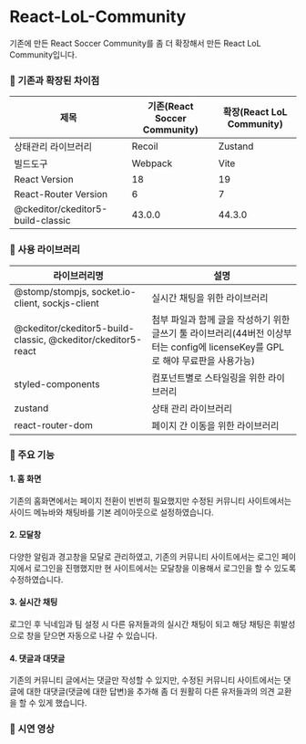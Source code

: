 # React-LoL-Community

기존에 만든 React Soccer Community를 좀 더 확장해서 만든 React LoL Community입니다.

### 📍 기존과 확장된 차이점
|제목|기존(React Soccer Community)|확장(React LoL Community)|
|------|---|---|
|상태관리 라이브러리|Recoil|Zustand|
|빌드도구|Webpack|Vite|
|React Version|18|19|
|React-Router Version|6|7|
|@ckeditor/ckeditor5-build-classic|43.0.0|44.3.0|


### 📍 사용 라이브러리
|라이브러리명|설명|
|------|---|
|@stomp/stompjs, socket.io-client, sockjs-client|실시간 채팅을 위한 라이브러리|
|@ckeditor/ckeditor5-build-classic, @ckeditor/ckeditor5-react|첨부 파일과 함께 글을 작성하기 위한 글쓰기 툴 라이브러리(44버전 이상부터는 config에 licenseKey를 GPL로 해야 무료판을 사용가능)|
|styled-components|컴포넌트별로 스타일링을 위한 라이브러리|
|zustand|상태 관리 라이브러리|
|react-router-dom|페이지 간 이동을 위한 라이브러리|


### 📍 주요 기능
#### 1. 홈 화면
기존의 홈화면에서는 페이지 전환이 빈번히 필요했지만 수정된 커뮤니티 사이트에서는 사이드 메뉴바와 채팅바를 기본 레이아웃으로 설정하였습니다.
#### 2. 모달창
다양한 알림과 경고창을 모달로 관리하였고, 기존의 커뮤니티 사이트에서는 로그인 페이지에서 로그인을 진행했지만 현 사이트에서는 모달창을 이용해서 로그인을 할 수 있도록 수정하였습니다.
#### 3. 실시간 채팅
로그인 후 닉네임과 팀 설정 시 다른 유저들과의 실시간 채팅이 되고 해당 채팅은 휘발성으로 창을 닫으면 자동으로 나갈 수 있습니다.
#### 4. 댓글과 대댓글
기존의 커뮤니티 글에서는 댓글만 작성할 수 있지만, 수정된 커뮤니티 사이트에서는 댓글에 대한 대댓글(댓글에 대한 답변)을 추가해 좀 더 원활히 다른 유저들과의 의견 교환을 할 수 있게 했습니다.
    

### 📍 시연 영상